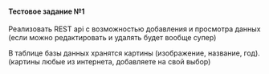 #### Тестовое задание №1 

Реализовать REST api с возможностью добавления и просмотра данных (если можно редактировать и удалять будет вообще супер)

В таблице базы данных хранятся картины (изображение, название, год). 
(картины любые из интернета, добавляете на свой выбор)





